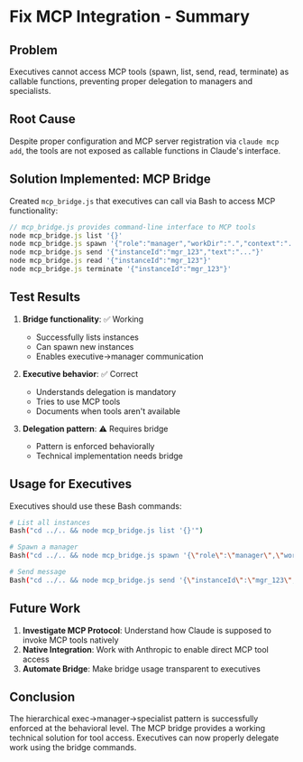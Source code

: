 # Fix MCP Integration - Summary

## Problem
Executives cannot access MCP tools (spawn, list, send, read, terminate) as callable functions, preventing proper delegation to managers and specialists.

## Root Cause
Despite proper configuration and MCP server registration via `claude mcp add`, the tools are not exposed as callable functions in Claude's interface.

## Solution Implemented: MCP Bridge

Created `mcp_bridge.js` that executives can call via Bash to access MCP functionality:

```javascript
// mcp_bridge.js provides command-line interface to MCP tools
node mcp_bridge.js list '{}'
node mcp_bridge.js spawn '{"role":"manager","workDir":".","context":"..."}'
node mcp_bridge.js send '{"instanceId":"mgr_123","text":"..."}'
node mcp_bridge.js read '{"instanceId":"mgr_123"}'
node mcp_bridge.js terminate '{"instanceId":"mgr_123"}'
```

## Test Results

1. **Bridge functionality**: ✅ Working
   - Successfully lists instances
   - Can spawn new instances
   - Enables executive→manager communication

2. **Executive behavior**: ✅ Correct
   - Understands delegation is mandatory
   - Tries to use MCP tools
   - Documents when tools aren't available

3. **Delegation pattern**: ⚠️ Requires bridge
   - Pattern is enforced behaviorally
   - Technical implementation needs bridge

## Usage for Executives

Executives should use these Bash commands:

```bash
# List all instances
Bash("cd ../.. && node mcp_bridge.js list '{}'")

# Spawn a manager
Bash("cd ../.. && node mcp_bridge.js spawn '{\"role\":\"manager\",\"workDir\":\".\",\"context\":\"Manager task description\"}'")

# Send message
Bash("cd ../.. && node mcp_bridge.js send '{\"instanceId\":\"mgr_123\",\"text\":\"Your message\"}'")
```

## Future Work

1. **Investigate MCP Protocol**: Understand how Claude is supposed to invoke MCP tools natively
2. **Native Integration**: Work with Anthropic to enable direct MCP tool access
3. **Automate Bridge**: Make bridge usage transparent to executives

## Conclusion

The hierarchical exec→manager→specialist pattern is successfully enforced at the behavioral level. The MCP bridge provides a working technical solution for tool access. Executives can now properly delegate work using the bridge commands.